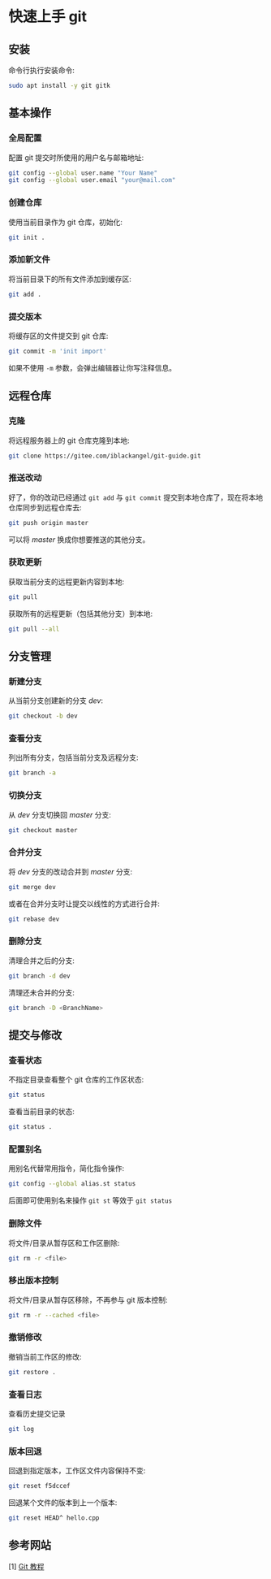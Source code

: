 # 快速上手 git

## 安装

命令行执行安装命令:

```bash
sudo apt install -y git gitk
```

## 基本操作

### 全局配置

配置 git 提交时所使用的用户名与邮箱地址:

```bash
git config --global user.name "Your Name"
git config --global user.email "your@mail.com"
```

### 创建仓库

使用当前目录作为 git 仓库，初始化:

```bash
git init .
```

### 添加新文件

将当前目录下的所有文件添加到缓存区:

```bash
git add .
```

### 提交版本

将缓存区的文件提交到 git 仓库:

```bash
git commit -m 'init import'
```

如果不使用 `-m` 参数，会弹出编辑器让你写注释信息。

## 远程仓库

### 克隆

将远程服务器上的 git 仓库克隆到本地:

```bash
git clone https://gitee.com/iblackangel/git-guide.git
```

### 推送改动

好了，你的改动已经通过 `git add` 与 `git commit` 提交到本地仓库了，现在将本地仓库同步到远程仓库去:

```bash
git push origin master
```

可以将 *master* 换成你想要推送的其他分支。

### 获取更新

获取当前分支的远程更新内容到本地:

```bash
git pull
```

获取所有的远程更新（包括其他分支）到本地:

```bash
git pull --all
```

## 分支管理

### 新建分支

从当前分支创建新的分支 *dev*:

```bash
git checkout -b dev
```

### 查看分支

列出所有分支，包括当前分支及远程分支:

```bash
git branch -a
```

### 切换分支

从 *dev* 分支切换回 *master* 分支:

```bash
git checkout master
```

### 合并分支

将 *dev* 分支的改动合并到 *master* 分支:

```bash
git merge dev
```

或者在合并分支时让提交以线性的方式进行合并:

```bash
git rebase dev
```

### 删除分支

清理合并之后的分支:

```bash
git branch -d dev
```

清理还未合并的分支:

```bash
git branch -D <BranchName>
```

## 提交与修改

### 查看状态

不指定目录查看整个 git 仓库的工作区状态:

```bash
git status
```

查看当前目录的状态:

```bash
git status .
```

### 配置别名

用别名代替常用指令，简化指令操作:

```bash
git config --global alias.st status
```

后面即可使用别名来操作 `git st` 等效于 `git status`

### 删除文件

将文件/目录从暂存区和工作区删除:

```bash
git rm -r <file>
```

### 移出版本控制

将文件/目录从暂存区移除，不再参与 git 版本控制:

```bash
git rm -r --cached <file>
```

### 撤销修改

撤销当前工作区的修改:

```bash
git restore .
```

### 查看日志

查看历史提交记录

```bash
git log
```

### 版本回退

回退到指定版本，工作区文件内容保持不变:

```bash
git reset f5dccef
```

回退某个文件的版本到上一个版本:

```bash
git reset HEAD^ hello.cpp
```

## 参考网站

[1] [Git 教程](https://www.runoob.com/git/git-tutorial.html)
